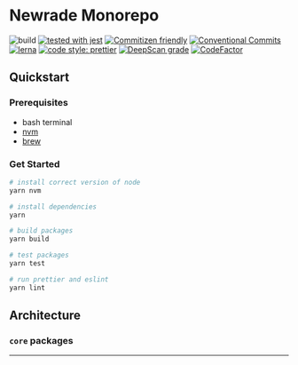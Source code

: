 # Newrade Monorepo

![build](https://github.com/newrade/newrade/workflows/build/badge.svg)
[![tested with jest](https://img.shields.io/badge/tested_with-jest-99424f.svg)](https://github.com/facebook/jest)
[![Commitizen friendly](https://img.shields.io/badge/commitizen-friendly-brightgreen.svg)](https://commitizen.github.io/cz-cli/)
[![Conventional Commits](https://img.shields.io/badge/Conventional%20Commits-1.0.0-yellow.svg)](https://conventionalcommits.org)
[![lerna](https://img.shields.io/badge/maintained%20with-lerna-cc00ff.svg)](https://lerna.js.org/)
[![code style: prettier](https://img.shields.io/badge/code_style-prettier-ff69b4.svg)](https://github.com/prettier/prettier)
[![DeepScan grade](https://deepscan.io/api/teams/12671/projects/15712/branches/317951/badge/grade.svg?token=a1fa0980263b30233c0ddf1e9c3ed778290db2ee)](https://deepscan.io/dashboard#view=project&tid=12671&pid=15712&bid=317951)
[![CodeFactor](https://www.codefactor.io/repository/github/newrade/newrade/badge?s=da13bec1582852a55a1365a361f74fe5c06e0eb0)](https://www.codefactor.io/repository/github/newrade/newrade)

## Quickstart

### Prerequisites

- bash terminal
- [nvm](https://github.com/nvm-sh/nvm)
- [brew](https://brew.sh/)

### Get Started

```bash
# install correct version of node
yarn nvm

# install dependencies
yarn

# build packages
yarn build

# test packages
yarn test

# run prettier and eslint
yarn lint
```

## Architecture

### `core` packages

---
